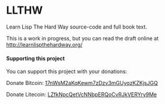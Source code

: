 # LLTHW

Learn Lisp The Hard Way source-code and full book text.

This is a work in progress, but you can read the draft online at http://learnlispthehardway.org/

#### Supporting this project

You can support this project with your donations:

Donate Bitcoin: [17nWsM2aKqKewm7zDzv3mGUyqzKZKjsJGQ](bitcoin:17nWsM2aKqKewm7zDzv3mGUyqzKZKjsJGQ)

Donate Litecoin: [LZfkNpcQetVcNNbpERQoCvRJkVERYry9Me](litecoin:LZfkNpcQetVcNNbpERQoCvRJkVERYry9Me)
